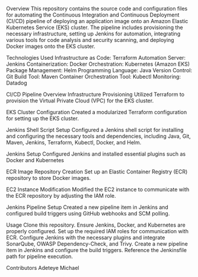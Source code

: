 Overview
This repository contains the source code and configuration files for automating the Continuous Integration and Continuous Deployment (CI/CD) pipeline of deploying an application image onto an Amazon Elastic Kubernetes Service (EKS) cluster. The pipeline includes provisioning the necessary infrastructure, setting up Jenkins for automation, integrating various tools for code analysis and security scanning, and deploying Docker images onto the EKS cluster.

Technologies Used
    Infrastructure as Code: Terraform
    Automation Server: Jenkins
    Containerization: Docker
    Orchestration: Kubernetes (Amazon EKS)
    Package Management: Helm
    Programming Language: Java
    Version Control: Git
    Build Tool: Maven
    Container Orchestration Tool: Kubectl
    Monitoring: Datadog

CI/CD Pipeline Overview
Infrastructure Provisioning
    Utilized Terraform to provision the Virtual Private Cloud (VPC) for the EKS cluster.

EKS Cluster Configuration
    Created a modularized Terraform configuration for setting up the EKS cluster.

Jenkins Shell Script Setup
    Configured a Jenkins shell script for installing and configuring the necessary tools and dependencies, including Java, Git, Maven, Jenkins, Terraform, Kubectl, Docker, and Helm.

Jenkins Setup
Configured Jenkins and installed essential plugins such as Docker and Kubernetes

ECR Image Repository Creation
    Set up an Elastic Container Registry (ECR) repository to store Docker images.

EC2 Instance Modification
    Modified the EC2 instance to communicate with the ECR repository by adjusting the IAM role.

Jenkins Pipeline Setup
    Created a new pipeline item in Jenkins and configured build triggers using GitHub webhooks and SCM polling.

Usage
    Clone this repository.
    Ensure Jenkins, Docker, and Kubernetes are properly configured.
    Set up the required IAM roles for communication with ECR.
    Configure Jenkins with the necessary plugins and integrate SonarQube, OWASP Dependency-Check, and Trivy.
    Create a new pipeline item in Jenkins and configure the build triggers.
    Reference the Jenkinsfile path for pipeline execution.

Contributors
Adeteye Michael
